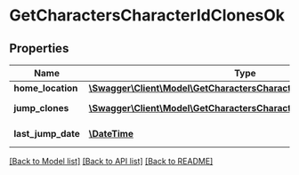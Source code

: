 # GetCharactersCharacterIdClonesOk

## Properties
Name | Type | Description | Notes
------------ | ------------- | ------------- | -------------
**home_location** | [**\Swagger\Client\Model\GetCharactersCharacterIdClonesHomeLocation**](GetCharactersCharacterIdClonesHomeLocation.md) |  | [optional] 
**jump_clones** | [**\Swagger\Client\Model\GetCharactersCharacterIdClonesJumpClone[]**](GetCharactersCharacterIdClonesJumpClone.md) | jump_clones array | 
**last_jump_date** | [**\DateTime**](\DateTime.md) | last_jump_date string | [optional] 

[[Back to Model list]](../README.md#documentation-for-models) [[Back to API list]](../README.md#documentation-for-api-endpoints) [[Back to README]](../README.md)


